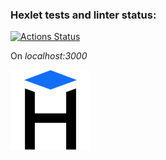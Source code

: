 ### Hexlet tests and linter status:
[![Actions Status](https://github.com/adammilligan/frontend-project-12/workflows/hexlet-check/badge.svg)](https://github.com/adammilligan/frontend-project-12/actions)

On *localhost:3000*

[![Hexlet Ltd. logo](https://raw.githubusercontent.com/Hexlet/assets/master/images/hexlet_logo128.png)](https://frontend-project-12-production-2a4b.up.railway.app/)
